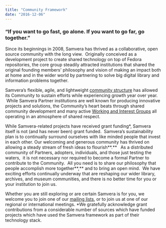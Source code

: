 ```yaml
---
title: "Community Framework"
date: "2016-12-06"
---
```


### “If you want to go fast, go alone. If you want to go far, go together.”

Since its beginnings in 2008, Samvera has thrived as a collaborative, open source community with the long view.  Originally conceived as a development project to create shared technology on top of Fedora repositories, the core group steadily attracted institutions that shared the original founding members' philosophy and vision of making an impact both at home and in the wider world by partnering to solve big digital library and information problems together.

Samvera’s flexible, agile, and lightweight [community structure](https://samvera.org/samvera-community-sourced-software/governance/) has allowed its Community to sustain efforts while experiencing growth year over year.  While Samvera Partner institutions are well known for producing innovative projects and solutions, the Community’s heart beats through shared community development and many active [Working and Interest Groups](https://samvera.atlassian.net/wiki/spaces/samvera/pages/422319284/Interest+Group+IG+and+Working+Group+WG+Hub) all operating in an atmosphere of shared respect.

While Samvera-related projects have received grant funding\*, Samvera itself is not (and has never been) grant funded.  Samvera’s sustainability plan is to continually surround ourselves with like minded people that invest in each other. Our welcoming and generous community has thrived on allowing a steady stream of fresh ideas to flourish**.**   As a distributed community of Partners, adopters, individuals, and those just testing the waters,  it is not necessary nor required to become a formal Partner to contribute to the Community.  All you need is to share our philosophy that people accomplish more together**,** and to bring an open mind.  We have exciting efforts continually underway that are reshaping our wider library, archives, and museum communities, and there is no better time for you or your institution to join us.

Whether you are still exploring or are certain Samvera is for you, we welcome you to join one of our [mailing lists](https://samvera.org/communication/), or to join us at one of our regional or international meetings. \*We gratefully acknowledge grant contributions from a considerable number of sources which have funded projects which have used the Samvera framework as part of their technology stack.
